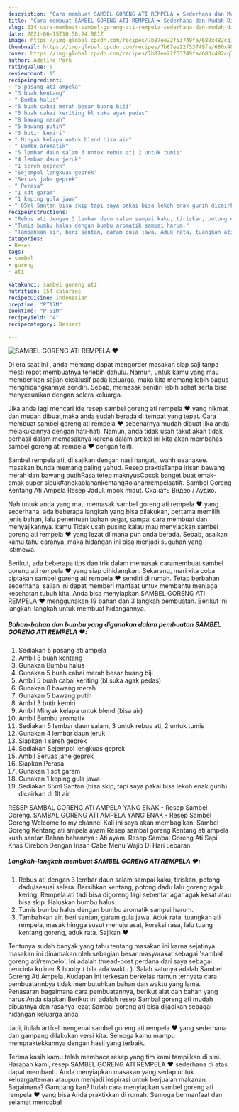 ```yaml
---
description: "Cara membuat SAMBEL GORENG ATI REMPELA ❤️ Sederhana dan Mudah Dibuat"
title: "Cara membuat SAMBEL GORENG ATI REMPELA ❤️ Sederhana dan Mudah Dibuat"
slug: 334-cara-membuat-sambel-goreng-ati-rempela-sederhana-dan-mudah-dibuat
date: 2021-06-15T10:58:24.881Z
image: https://img-global.cpcdn.com/recipes/7b87ee22f53749fa/680x482cq70/sambel-goreng-ati-rempela-❤️-foto-resep-utama.jpg
thumbnail: https://img-global.cpcdn.com/recipes/7b87ee22f53749fa/680x482cq70/sambel-goreng-ati-rempela-❤️-foto-resep-utama.jpg
cover: https://img-global.cpcdn.com/recipes/7b87ee22f53749fa/680x482cq70/sambel-goreng-ati-rempela-❤️-foto-resep-utama.jpg
author: Adeline Park
ratingvalue: 5
reviewcount: 15
recipeingredient:
- "5 pasang ati ampela"
- "3 buah kentang"
- " Bumbu halus"
- "5 buah cabai merah besar buang biji"
- "5 buah cabai keriting bl suka agak pedas"
- "8 bawang merah"
- "5 bawang putih"
- "3 butir kemiri"
- " Minyak kelapa untuk blend bisa air"
- " Bumbu aromatik"
- "5 lembar daun salam 3 untuk rebus ati 2 untuk tumis"
- "4 lembar daun jeruk"
- "1 sereh geprek"
- "Sejempol lengkuas geprek"
- "Seruas jahe geprek"
- " Perasa"
- "1 sdt garam"
- "1 keping gula jawa"
- " 65ml Santan bisa skip tapi saya pakai bisa lekoh enak gurih dicairkan di 1lt air"
recipeinstructions:
- "Rebus ati dengan 3 lembar daun salam sampai kaku, tiriskan, potong dadu/sesuai selera. Bersihkan kentang, potong dadu lalu goreng agak kering. Rempela ati tadi bisa digoreng lagi sebentar agar agak kesat atau bisa skip. Haluskan bumbu halus."
- "Tumis bumbu halus dengan bumbu aromatik sampai harum."
- "Tambahkan air, beri santan, garam gula jawa. Aduk rata, tuangkan ati rempela, masak hingga susut menuju asat, koreksi rasa, lalu tuang kentang goreng, aduk rata. Sajikan ❤️"
categories:
- Resep
tags:
- sambel
- goreng
- ati

katakunci: sambel goreng ati 
nutrition: 154 calories
recipecuisine: Indonesian
preptime: "PT17M"
cooktime: "PT51M"
recipeyield: "4"
recipecategory: Dessert

---
```



![SAMBEL GORENG ATI REMPELA ❤️](https://img-global.cpcdn.com/recipes/7b87ee22f53749fa/680x482cq70/sambel-goreng-ati-rempela-❤️-foto-resep-utama.jpg)

Di era  saat ini , anda memang dapat mengorder masakan siap saji tanpa mesti repot membuatnya terlebih dahulu. Namun, untuk kamu yang mau memberikan sajian eksklusif pada keluarga, maka kita memang lebih bagus menghidangkannya sendiri. Sebab, memasak sendiri lebih sehat serta bisa menyesuaikan dengan selera keluarga.

Jika anda lagi mencari ide resep sambel goreng ati rempela ❤️ yang nikmat dan mudah dibuat,maka anda sudah berada di tempat yang tepat. Cara membuat sambel goreng ati rempela ❤️  sebenarnya mudah dibuat jika anda melakukannya dengan hati-hati. Namun, anda tidak usah takut akan tidak berhasil dalam memasaknya 
karena dalam artikel ini kita akan membahas sambel goreng ati rempela ❤️ dengan teliti.  

Sambel rempela ati, di sajikan dengan nasi hangat,, wahh ueanakee. masakan bunda memang paling yahud. Resep praktisTanpa irisan bawang merah dan bawang putihRasa tetep maknyusCocok banget buat emak-emak super sibuk#anekaolahankentang#olahanrempelaati#. Sambel Goreng Kentang Ati Ampela Resep Jadul. mbok midut. Скачать Видео / Аудио.

Nah untuk anda yang mau memasak sambel goreng ati rempela ❤️ yang sederhana, ada beberapa langkah yang bisa dilakukan, pertama memilih jenis bahan, lalu penentuan bahan segar, sampai cara membuat dan menyajikannya. kamu Tidak usah pusing kalau mau menyiapkan sambel goreng ati rempela ❤️ yang lezat di mana pun anda berada. Sebab, asalkan kamu  tahu caranya, maka hidangan ini bisa menjadi suguhan yang istimewa.

Berikut, ada beberapa tips dan trik dalam memasak caramembuat sambel goreng ati rempela ❤️ yang siap dihidangkan. Sekarang, mari kita coba ciptakan sambel goreng ati rempela ❤️ sendiri di rumah. Tetap berbahan sederhana, sajian ini dapat memberi manfaat untuk membantu menjaga kesehatan tubuh kita. Anda bisa menyiapkan SAMBEL GORENG ATI REMPELA ❤️ menggunakan 19 bahan dan 3 langkah pembuatan. Berikut ini langkah-langkah untuk membuat hidangannya.

<!--inarticleads1-->

##### Bahan-bahan dan bumbu yang digunakan dalam pembuatan SAMBEL GORENG ATI REMPELA ❤️:

1. Sediakan 5 pasang ati ampela
1. Ambil 3 buah kentang
1. Gunakan  Bumbu halus
1. Gunakan 5 buah cabai merah besar buang biji
1. Ambil 5 buah cabai keriting (bl suka agak pedas)
1. Gunakan 8 bawang merah
1. Gunakan 5 bawang putih
1. Ambil 3 butir kemiri
1. Ambil  Minyak kelapa untuk blend (bisa air)
1. Ambil  Bumbu aromatik
1. Sediakan 5 lembar daun salam, 3 untuk rebus ati, 2 untuk tumis
1. Gunakan 4 lembar daun jeruk
1. Siapkan 1 sereh geprek
1. Sediakan Sejempol lengkuas geprek
1. Ambil Seruas jahe geprek
1. Siapkan  Perasa
1. Gunakan 1 sdt garam
1. Gunakan 1 keping gula jawa
1. Sediakan  65ml Santan (bisa skip, tapi saya pakai bisa lekoh enak gurih) dicairkan di 1lt air


RESEP SAMBAL GORENG ATI AMPELA YANG ENAK - Resep Sambel Goreng. SAMBAL GORENG ATI AMPELA YANG ENAK - Resep Sambel Goreng Welcome to my channel Kali ini saya akan membagikan. Sambel Goreng Kentang ati ampela ayam Resep sambal goreng Kentang ati ampela kuah santan Bahan bahannya : Ati ayam. Resep Sambal Goreng Ati Sapi Khas Cirebon Dengan Irisan Cabe Menu Wajib Di Hari Lebaran. 

<!--inarticleads2-->

##### Langkah-langkah membuat SAMBEL GORENG ATI REMPELA ❤️:

1. Rebus ati dengan 3 lembar daun salam sampai kaku, tiriskan, potong dadu/sesuai selera. Bersihkan kentang, potong dadu lalu goreng agak kering. Rempela ati tadi bisa digoreng lagi sebentar agar agak kesat atau bisa skip. Haluskan bumbu halus.
1. Tumis bumbu halus dengan bumbu aromatik sampai harum.
1. Tambahkan air, beri santan, garam gula jawa. Aduk rata, tuangkan ati rempela, masak hingga susut menuju asat, koreksi rasa, lalu tuang kentang goreng, aduk rata. Sajikan ❤️


Tentunya sudah banyak yang tahu tentang masakan ini karna sejatinya masakan ini dinamakan oleh sebagian besar masyarakat sebagai &#39;sambal goreng ati/rempelo&#39;. Ini adalah thread-post perdana dari saya sebagai pencinta kuliner &amp; hooby ( bila ada waktu ). Salah satunya adalah Sambel Goreng Ati Ampela. Kudapan ini terkesan berkelas namun ternyata cara pembuatannbya tidak membutuhkan bahan dan waktu yang lama. Penasaran bagaimana cara pembuatannya, berikut alat dan bahan yang harus Anda siapkan Berikut ini adalah resep Sambal goreng ati mudah dibuatnya dan rasanya lezat Sambal goreng ati bisa dijadikan sebagai hidangan keluarga anda. 

Jadi, itulah artikel mengenai  sambel goreng ati rempela ❤️  yang sederhana dan gampang dilakukan versi kita. Semoga kamu mampu mempraktekkannya dengan hasil yang terbaik. 

Terima kasih kamu telah membaca resep yang tim kami tampilkan di sini. Harapan kami, resep  SAMBEL GORENG ATI REMPELA ❤️ sederhana di atas dapat membantu Anda menyiapkan masakan yang sedap untuk keluarga/teman ataupun menjadi inspirasi untuk berjualan makanan. Bagaimana? Gampang kan? Itulah cara menyiapkan sambel goreng ati rempela ❤️ yang bisa Anda praktikkan di rumah. Semoga bermanfaat dan selamat mencoba!


